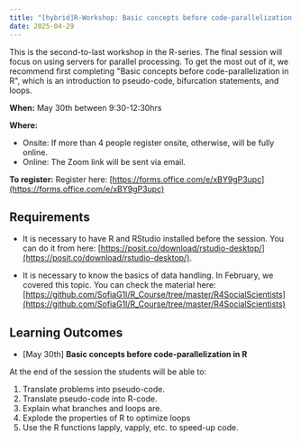 ```yaml
---
title: "[hybrid]R-Workshop: Basic concepts before code-parallelization in R"
date: 2025-04-29
---
```


This is the second-to-last workshop in the R-series. The final session will focus on using servers for parallel processing. 
To get the most out of it, we recommend first completing "Basic concepts before code-parallelization in R", which is an introduction to pseudo-code, bifurcation statements, and loops. 

**When:** May 30th between 9:30-12:30hrs

**Where:** 

* Onsite: If more than 4 people register onsite, otherwise, will be fully online.
* Online: The Zoom link will be sent via email.

**To register:** Register here: [https://forms.office.com/e/xBY9gP3upc](https://forms.office.com/e/xBY9gP3upc)

## Requirements

* It is necessary to have R and RStudio installed before the session. You can do it from here: [https://posit.co/download/rstudio-desktop/](https://posit.co/download/rstudio-desktop/).

* It is necessary to know the basics of data handling. In February, we covered this topic. You can check the material here: [https://github.com/SofiaG1l/R_Course/tree/master/R4SocialScientists](https://github.com/SofiaG1l/R_Course/tree/master/R4SocialScientists)

## Learning Outcomes


* [May 30th] **Basic concepts before code-parallelization in R**

At the end of the session the students will be able to:

1.	Translate problems into pseudo-code.
2.	Translate pseudo-code into R-code.
3.	Explain what branches and loops are.
4.	Explode the properties of R to optimize loops
5.	Use the R functions lapply, vapply, etc. to speed-up code.
